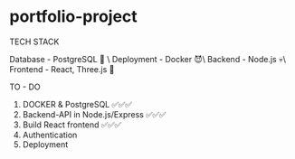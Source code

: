 # portfolio-project

TECH STACK

Database - PostgreSQL 🤠 \ Deployment - Docker 😈\ Backend - Node.js 💀\ Frontend - React, Three.js 🐗

TO - DO
1. DOCKER & PostgreSQL ✅✅✅
3. Backend-API in Node.js/Express ✅✅✅
4. Build React frontend ✅✅✅
5. Authentication
6. Deployment
